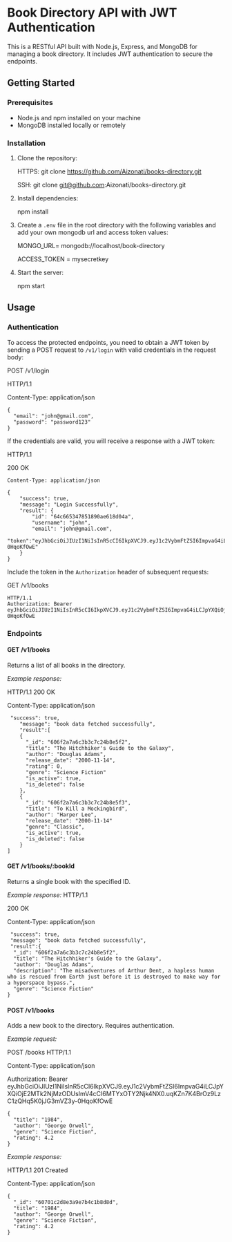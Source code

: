 # Book Directory API with JWT Authentication

This is a RESTful API built with Node.js, Express, and MongoDB for managing a book directory. It includes JWT authentication to secure the endpoints.

## Getting Started

### Prerequisites

- Node.js and npm installed on your machine
- MongoDB installed locally or remotely

### Installation

1. Clone the repository:

   HTTPS:
   git clone https://github.com/Aizonati/books-directory.git
   
   SSH:
   git clone git@github.com:Aizonati/books-directory.git

2. Install dependencies:

   npm install
   

3. Create a `.env` file in the root directory with the following variables and add your own mongodb url 
   and access token values:

   MONGO_URL= mongodb://localhost/book-directory

   ACCESS_TOKEN = mysecretkey
   

4. Start the server:

   npm start
   

## Usage

### Authentication

To access the protected endpoints, you need to obtain a JWT token by sending a POST request to `/v1/login` with valid credentials in the request body:


POST /v1/login

HTTP/1.1

Content-Type: application/json
```
{
  "email": "john@gmail.com",
  "password": "password123"
}
```

If the credentials are valid, you will receive a response with a JWT token:


HTTP/1.1 

200 OK
```
Content-Type: application/json

{
    "success": true,
    "message": "Login Successfully",
    "result": {
        "id": "64c665347851890ae618d04a",
        "username": "john",
        "email": "john@gmail.com",
        "token":"eyJhbGciOiJIUzI1NiIsInR5cCI6IkpXVCJ9.eyJ1c2VybmFtZSI6ImpvaG4iLCJpYXQiOjE2MTk2NjMzODUsImV4cCI6MTYxOTY2Njk4NX0.uqKZn7K4BrOz9LzC1zQHq5K0jJG3mVZ3y-0HqoKfOwE"
    }
}
```

Include the token in the `Authorization` header of subsequent requests:


GET /v1/books 
```
HTTP/1.1
Authorization: Bearer eyJhbGciOiJIUzI1NiIsInR5cCI6IkpXVCJ9.eyJ1c2VybmFtZSI6ImpvaG4iLCJpYXQiOjE2MTk2NjMzODUsImV4cCI6MTYxOTY2Njk4NX0.uqKZn7K4BrOz9LzC1zQHq5K0jJG3mVZ3y-0HqoKfOwE
```

### Endpoints

#### GET /v1/books

Returns a list of all books in the directory.

*Example response:*


HTTP/1.1 200 OK

Content-Type: application/json
```
 "success": true,
    "message": "book data fetched successfully",
    "result":[
    {
      "_id": "606f2a7a6c3b3c7c24b8e5f2",
      "title": "The Hitchhiker's Guide to the Galaxy",
      "author": "Douglas Adams",
      "release_date": "2000-11-14",
      "rating": 0,
      "genre": "Science Fiction"
      "is_active": true,
      "is_deleted": false
    },
    {
      "_id": "606f2a7a6c3b3c7c24b8e5f3",
      "title": "To Kill a Mockingbird",
      "author": "Harper Lee",
      "release_date": "2000-11-14"
      "genre": "Classic",
      "is_active": true,
      "is_deleted": false
    }
]
```


#### GET /v1/books/:bookId

Returns a single book with the specified ID.

*Example response:*
HTTP/1.1 

200 OK

Content-Type: application/json
```
 "success": true,
 "message": "book data fetched successfully",
 "result":{
  "_id": "606f2a7a6c3b3c7c24b8e5f2",
  "title": "The Hitchhiker's Guide to the Galaxy",
  "author": "Douglas Adams",
  "description": "The misadventures of Arthur Dent, a hapless human who is rescued from Earth just before it is destroyed to make way for a hyperspace bypass.",
  "genre": "Science Fiction"
}
```

#### POST /v1/books

Adds a new book to the directory. Requires authentication.

*Example request:*


POST /books HTTP/1.1


Content-Type: application/json


Authorization: Bearer eyJhbGciOiJIUzI1NiIsInR5cCI6IkpXVCJ9.eyJ1c2VybmFtZSI6ImpvaG4iLCJpYXQiOjE2MTk2NjMzODUsImV4cCI6MTYxOTY2Njk4NX0.uqKZn7K4BrOz9LzC1zQHq5K0jJG3mVZ3y-0HqoKfOwE
```
{
  "title": "1984",
  "author": "George Orwell",
  "genre": "Science Fiction",
  "rating": 4.2
}
```

*Example response:*


HTTP/1.1 201 Created

Content-Type: application/json
```
{
  "_id": "60701c2d8e3a9e7b4c1b8d8d",
  "title": "1984",
  "author": "George Orwell",
  "genre": "Science Fiction",
  "rating": 4.2
}
```
